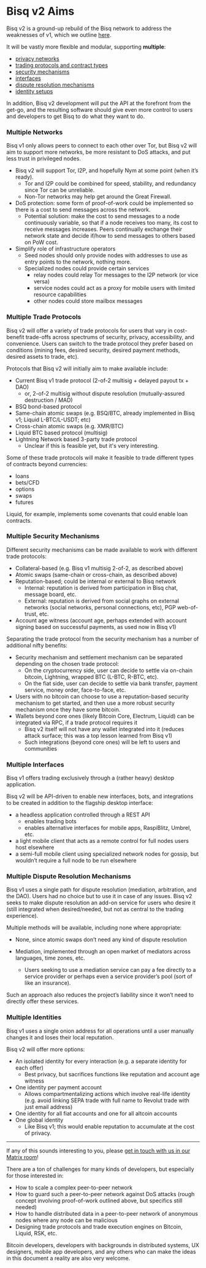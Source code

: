 # Bisq v2 Aims

Bisq v2 is a ground-up rebuild of the Bisq network to address the weaknesses of v1, which we outline [here](./motivations.md). 

It will be vastly more flexible and modular, supporting **multiple**: 
- [privacy networks](#multiple-networks)
- [trading protocols and contract types](#multiple-trade-protocols)
- [security mechanisms](#multiple-security-mechanisms)
- [interfaces](#multiple-interfaces)
- [dispute resolution mechanisms](#multiple-dispute-resolution-mechanisms)
- [identity setups](#multiple-identities)

In addition, Bisq v2 development will put the API at the forefront from the get-go, and the resulting software should give even more control to users and developers to get Bisq to do what they want to do.  

### Multiple Networks

Bisq v1 only allows peers to connect to each other over Tor, but Bisq v2 will aim to support more networks, be more resistant to DoS attacks, and put less trust in privileged nodes.
- Bisq v2 will support Tor, I2P, and hopefully Nym at some point (when it’s ready).
  - Tor and I2P could be combined for speed, stability, and redundancy since Tor can be unreliable.
  - Non-Tor networks may help get around the Great Firewall.
- DoS protection: some form of proof-of-work could be implemented so there is a cost to send messages across the network.
  - Potential solution: make the cost to send messages to a node continuously variable, so that if a node receives too many, its cost to receive messages increases. Peers continually exchange their network state and decide if/how to send messages to others based on PoW cost.
- Simplify role of infrastructure operators
  - Seed nodes should only provide nodes with addresses to use as entry points to the network, nothing more.
  - Specialized nodes could provide certain services
    - relay nodes could relay Tor messages to the I2P network (or vice versa)
    - service nodes could act as a proxy for mobile users with limited resource capabilities
    - other nodes could store mailbox messages

### Multiple Trade Protocols

Bisq v2 will offer a variety of trade protocols for users that vary in cost-benefit trade-offs across spectrums of security, privacy, accessibility, and convenience. Users can switch to the trade protocol they prefer based on conditions (mining fees, desired security, desired payment methods, desired assets to trade, etc).

Protocols that Bisq v2 will initially aim to make available include:
- Current Bisq v1 trade protocol (2-of-2 multisig + delayed payout tx + DAO)
  - or, 2-of-2 multisig without dispute resolution (mutually-assured destruction / MAD)
- BSQ bond-based protocol
- Same-chain atomic swaps (e.g. BSQ/BTC, already implemented in Bisq v1; Liquid L-BTC/L-USDT; etc)
- Cross-chain atomic swaps (e.g. XMR/BTC)
- Liquid BTC based protocol (multisig)
- Lightning Network based 3-party trade protocol
  - Unclear if this is feasible yet, but it's very interesting.

Some of these trade protocols will make it feasible to trade different types of contracts beyond currencies:
- loans
- bets/CFD
- options
- swaps
- futures

Liquid, for example, implements some covenants that could enable loan contracts.  

### Multiple Security Mechanisms

Different security mechanisms can be made available to work with different trade protocols:
- Collateral-based (e.g. Bisq v1 multisig 2-of-2, as described above)
- Atomic swaps (same-chain or cross-chain, as described above)
- Reputation-based; could be internal or external to Bisq network
  - Internal: reputation is derived from participation in Bisq chat, message board, etc.
  - External: reputation is derived from social graphs on external networks (social networks, personal connections, etc), PGP web-of-trust, etc.
- Account age witness (account age, perhaps extended with account signing based on successful payments, as used now in Bisq v1)

Separating the trade protocol from the security mechanism has a number of additional nifty benefits:

- Security mechanism and settlement mechanism can be separated depending on the chosen trade protocol:
  - On the cryptocurrency side, user can decide to settle via on-chain bitcoin, Lightning, wrapped BTC (L-BTC, R-BTC, etc).
  - On the fiat side, user can decide to settle via bank transfer, payment service, money order, face-to-face, etc.
- Users with no bitcoin can choose to use a reputation-based security mechanism to get started, and then use a more robust security mechanism once they have some bitcoin.
- Wallets beyond core ones (likely Bitcoin Core, Electrum, Liquid) can be integrated via RPC, if a trade protocol requires it
  - Bisq v2 itself will not have any wallet integrated into it (reduces attack surface; this was a top lesson learned from Bisq v1)
  - Such integrations (beyond core ones) will be left to users and communities

### Multiple Interfaces

Bisq v1 offers trading exclusively through a (rather heavy) desktop application.

Bisq v2 will be API-driven to enable new interfaces, bots, and integrations to be created in addition to the flagship desktop interface:
- a headless application controlled through a REST API
  - enables trading bots
  - enables alternative interfaces for mobile apps, RaspiBlitz, Umbrel, etc.
- a light mobile client that acts as a remote control for full nodes users host elsewhere
- a semi-full mobile client using specialized network nodes for gossip, but wouldn’t require a full node to be run elsewhere

### Multiple Dispute Resolution Mechanisms

Bisq v1 uses a single path for dispute resolution (mediation, arbitration, and the DAO). Users had no choice but to use it in case of any issues. Bisq v2 seeks to make dispute resolution an add-on service for users who desire it (still integrated when desired/needed, but not as central to the trading experience).

Multiple methods will be available, including none where appropriate:

- None, since atomic swaps don’t need any kind of dispute resolution

- Mediation, implemented through an open market of mediators across languages, time zones, etc.
  - Users seeking to use a mediation service can pay a fee directly to a service provider or perhaps even a service provider’s pool (sort of like an insurance).

Such an approach also reduces the project’s liability since it won’t need to directly offer these services.  

### Multiple Identities

Bisq v1 uses a single onion address for all operations until a user manually changes it and loses their local reputation.

Bisq v2 will offer more options:
- An isolated identity for every interaction (e.g. a separate identity for each offer)
  - Best privacy, but sacrifices functions like reputation and account age witness
- One identity per payment account
  - Allows compartmentalizing actions which involve real-life identity (e.g. avoid linking SEPA trade with full name to Revolut trade with just email address)
- One identity for all fiat accounts and one for all altcoin accounts
- One global identity
  - Like Bisq v1; this would enable reputation to accumulate at the cost of privacy.

---

If any of this sounds interesting to you, please [get in touch with us in our Matrix room](https://matrix.to/#/#bisq.v2.dev:bitcoin.kyoto)!

There are a ton of challenges for many kinds of developers, but especially for those interested in:
- How to scale a complex peer-to-peer network
- How to guard such a peer-to-peer network against DoS attacks (rough concept involving proof-of-work outlined above, but specifics still needed)
- How to handle distributed data in a peer-to-peer network of anonymous nodes where any node can be malicious
- Designing trade protocols and trade execution engines on Bitcoin, Liquid, RSK, etc.
  
Bitcoin developers, developers with backgrounds in distributed systems, UX designers, mobile app developers, and any others who can make the ideas in this document a reality are also very welcome.  
